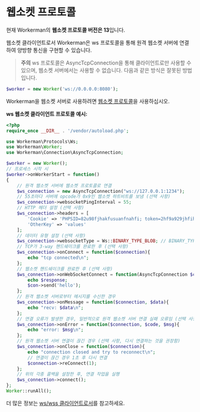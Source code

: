 # 웹소켓 프로토콜

현재 Workerman의 **웹소켓 프로토콜 버전은 13**입니다.

웹소켓 클라이언트로서 Workerman은 ws 프로토콜을 통해 원격 웹소켓 서버에 연결하여 양방향 통신을 구현할 수 있습니다.

> **주의**
> ws 프로토콜은 AsyncTcpConnection을 통해 클라이언트로만 사용할 수 있으며, 웹소켓 서버에서는 사용할 수 없습니다. 다음과 같은 방식은 잘못된 방법입니다.

```php
$worker = new Worker('ws://0.0.0.0:8080');
```

Workerman을 웹소켓 서버로 사용하려면 [웹소켓 프로토콜](about-websocket.md)을 사용하십시오.

**ws 웹소켓 클라이언트 프로토콜 예시:**

```php
<?php
require_once __DIR__ . '/vendor/autoload.php';

use Workerman\Protocols\Ws;
use Workerman\Worker;
use Workerman\Connection\AsyncTcpConnection;

$worker = new Worker();
// 프로세스 시작 시
$worker->onWorkerStart = function()
{
    // 원격 웹소켓 서버에 웹소켓 프로토콜로 연결
    $ws_connection = new AsyncTcpConnection("ws://127.0.0.1:1234");
    // 55초마다 서버에 opcode가 0x9인 웹소켓 하트비트를 보냄 (선택 사항)
    $ws_connection->websocketPingInterval = 55;
    // HTTP 헤더 설정 (선택 사항)
    $ws_connection->headers = [
        'Cookie' => 'PHPSID=82u98fjhakfusuanfnahfi; token=2hf9a929jhfihaf9i',
        'OtherKey' => 'values'
    ];
    // 데이터 유형 설정 (선택 사항)
    $ws_connection->websocketType = Ws::BINARY_TYPE_BLOB; // BINARY_TYPE_BLOB는 텍스트, BINARY_TYPE_ARRAYBUFFER는 이진
    // TCP가 3-way 핸드쉐이크를 완료한 후 (선택 사항)
    $ws_connection->onConnect = function($connection){
        echo "tcp connected\n";
    };
    // 웹소켓 핸드쉐이크를 완료한 후 (선택 사항)
    $ws_connection->onWebSocketConnect = function(AsyncTcpConnection $con, $response) {
        echo $response;
        $con->send('hello');
    };
    // 원격 웹소켓 서버로부터 메시지를 수신한 경우
    $ws_connection->onMessage = function($connection, $data){
        echo "recv: $data\n";
    };
    // 연결 오류가 발생한 경우, 일반적으로 원격 웹소켓 서버 연결 실패 오류임 (선택 사항)
    $ws_connection->onError = function($connection, $code, $msg){
        echo "error: $msg\n";
    };
    // 원격 웹소켓 서버 연결이 끊긴 경우 (선택 사항, 다시 연결하는 것을 권장함)
    $ws_connection->onClose = function($connection){
        echo "connection closed and try to reconnect\n";
        // 연결이 끊긴 경우 1초 후 다시 연결
        $connection->reConnect(1);
    };
    // 위의 각종 콜백을 설정한 후, 연결 작업을 실행
    $ws_connection->connect();
};
Worker::runAll();
```

더 많은 정보는 [ws/wss 클라이언트로서](../faq/as-wss-client.md)를 참고하세요.
